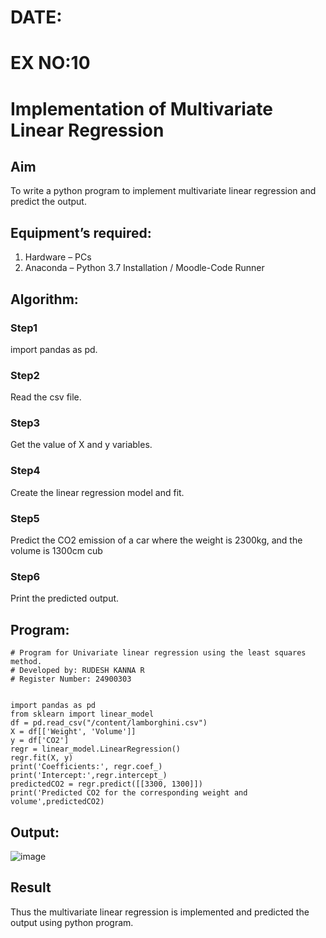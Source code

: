 # DATE:
# EX NO:10
# Implementation of Multivariate Linear Regression
## Aim
To write a python program to implement multivariate linear regression and predict the output.
## Equipment’s required:
1.	Hardware – PCs
2.	Anaconda – Python 3.7 Installation / Moodle-Code Runner
## Algorithm:
### Step1
import pandas as pd.<br>

### Step2
Read the csv file.<br>

### Step3
Get the value of X and y variables.<br>

### Step4
Create the linear regression model and fit.<br>

### Step5
Predict the CO2 emission of a car where the weight is 2300kg, and the volume is 1300cm cub<br>

### Step6
Print the predicted output.</br>

## Program:
```
# Program for Univariate linear regression using the least squares method.
# Developed by: RUDESH KANNA R
# Register Number: 24900303


import pandas as pd
from sklearn import linear_model
df = pd.read_csv("/content/lamborghini.csv")
X = df[['Weight', 'Volume']]
y = df['CO2']
regr = linear_model.LinearRegression()
regr.fit(X, y)
print('Coefficients:', regr.coef_)
print('Intercept:',regr.intercept_)
predictedCO2 = regr.predict([[3300, 1300]])
print('Predicted CO2 for the corresponding weight and volume',predictedCO2)
```
## Output:

![image](https://github.com/user-attachments/assets/ce074b30-6bfc-4946-af98-b99c51118b19)


## Result
Thus the multivariate linear regression is implemented and predicted the output using python program.
